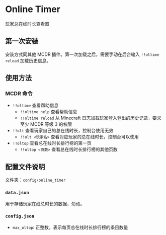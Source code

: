 # Online Timer

玩家总在线时长查看器

## 第一次安装

安装方式同其他 MCDR 插件。第一次加载之后，需要手动在后台输入 `!!oltime reload` 加载历史信息。

## 使用方法

### MCDR 命令

- `!!oltime` 查看帮助信息
  - `!!oltime help` 查看帮助信息
  - `!!oltime reload` 从 Minecraft 日志加载玩家登入登出的历史记录，要求至少 MCDR 等级 3 的权限
- `!!olt` 查看玩家自己的总在线时长，控制台使用无效
  - `!!olt <玩家名>` 查看对应玩家的总在线时长，控制台可以使用
- `!!oltop` 查看总在线时长排行榜的第一页
  - `!!oltop <页数>` 查看总在线时长排行榜的其他页数

## 配置文件说明

文件夹：`config/online_timer`

### `data.json`

用于存储玩家在线总时长的数据，勿动。

### `config.json`

- `max_oltop`: 正整数，表示每页总在线时长排行榜的条目数量
